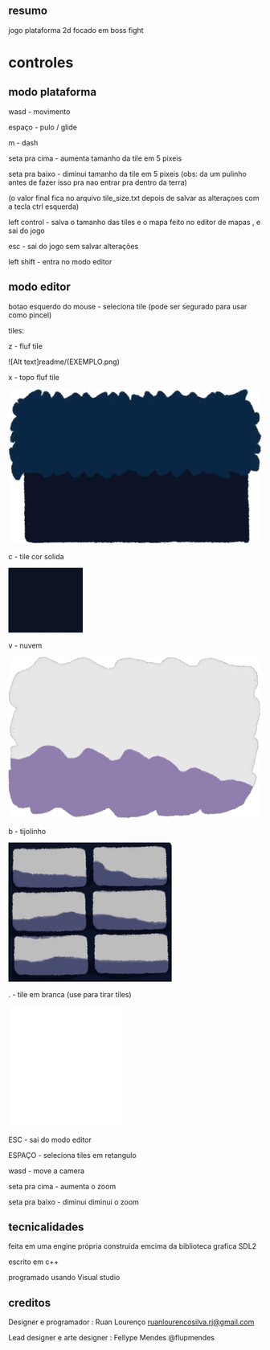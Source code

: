 ## resumo

jogo plataforma 2d focado em boss fight

# controles

## modo plataforma

wasd - movimento

espaço - pulo / glide

m - dash

seta pra cima - aumenta tamanho da tile em 5 pixeis

seta pra baixo - diminui tamanho da tile em 5 pixeis (obs: da um pulinho antes de fazer isso pra nao entrar pra dentro da terra)

(o valor final fica no arquivo tile_size.txt depois de salvar as alteraçoes com a tecla ctrl esquerda)

left control - salva o tamanho das tiles e o mapa feito no editor de mapas , e sai do jogo

esc - sai do jogo sem salvar alterações

left shift - entra no modo editor

## modo editor

botao esquerdo do mouse - seleciona tile (pode ser segurado para usar como pincel)

tiles:

z - fluf tile

![Alt text]readme/(EXEMPLO.png)

x - topo fluf tile

![Alt text](readme/FlorestaNegraTilesetFrames6.png)

c - tile cor solida

![Alt text](readme/Full.png)

v - nuvem

![Alt text](readme/FlorestaNegraTilesetFrames10.png)

b - tijolinho

![Alt text](readme/tijolo.png)

. - tile em branca (use para tirar tiles)

![Alt text](readme/NADA.png)

ESC - sai do modo editor

ESPAÇO - seleciona tiles em retangulo

wasd - move a camera

seta pra cima - aumenta o zoom

seta pra baixo - diminui diminui o zoom

## tecnicalidades

feita em uma engine própria construida emcima da biblioteca grafica SDL2

escrito em c++

programado usando Visual studio

## creditos

Designer e programador : Ruan Lourenço ruanlourencosilva.rj@gmail.com

Lead designer e arte designer : Fellype Mendes @flupmendes
